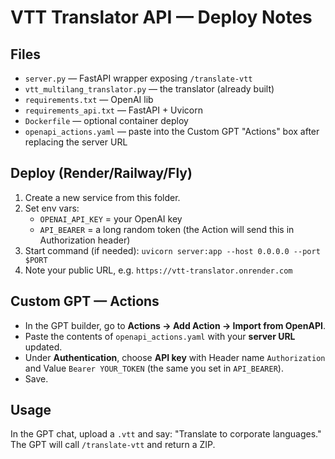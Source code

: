 # VTT Translator API — Deploy Notes

## Files
- `server.py` — FastAPI wrapper exposing `/translate-vtt`
- `vtt_multilang_translator.py` — the translator (already built)
- `requirements.txt` — OpenAI lib
- `requirements_api.txt` — FastAPI + Uvicorn
- `Dockerfile` — optional container deploy
- `openapi_actions.yaml` — paste into the Custom GPT "Actions" box after replacing the server URL

## Deploy (Render/Railway/Fly)
1) Create a new service from this folder.
2) Set env vars:
   - `OPENAI_API_KEY` = your OpenAI key
   - `API_BEARER` = a long random token (the Action will send this in Authorization header)
3) Start command (if needed): `uvicorn server:app --host 0.0.0.0 --port $PORT`
4) Note your public URL, e.g. `https://vtt-translator.onrender.com`

## Custom GPT — Actions
- In the GPT builder, go to **Actions → Add Action → Import from OpenAPI**.
- Paste the contents of `openapi_actions.yaml` with your **server URL** updated.
- Under **Authentication**, choose **API key** with Header name `Authorization` and Value `Bearer YOUR_TOKEN` (the same you set in `API_BEARER`).
- Save.

## Usage
In the GPT chat, upload a `.vtt` and say: "Translate to corporate languages." The GPT will call `/translate-vtt` and return a ZIP.